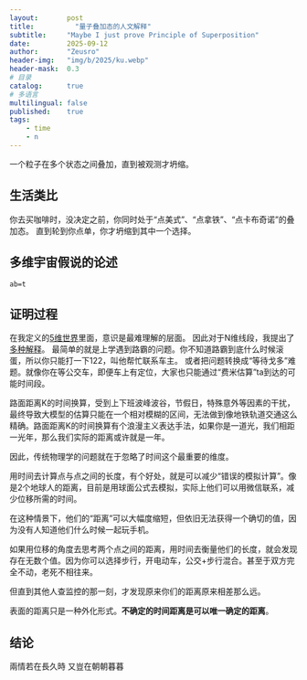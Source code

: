 ```yaml
---
layout:       post
title:          "量子叠加态的人文解释"
subtitle:     "Maybe I just prove Principle of Superposition"
date:         2025-09-12
author:       "Zeusro"
header-img:   "img/b/2025/ku.webp"
header-mask:  0.3
# 目录
catalog:      true
# 多语言
multilingual: false
published:    true
tags:
    - time
    - n
---
```


一个粒子在多个状态之间叠加，直到被观测才坍缩。

## 生活类比

你去买咖啡时，没决定之前，你同时处于“点美式”、“点拿铁”、“点卡布奇诺”的叠加态。
直到轮到你点单，你才坍缩到其中一个选择。

## 多维宇宙假说的论述

```
ab=t
```

## 证明过程

在我定义的[5维世界](https://github.com/zeusro/math/blob/main/n/5.zh.md)里面，意识是最难理解的层面。
因此对于N维线段，我提出了[多种解释](https://www.zeusro.com/2025/06/29/ab/)。
最简单的就是上学遇到路霸的问题。你不知道路霸到底什么时候滚蛋，所以你只能打一下122，叫他帮忙联系车主。
或者把问题转换成“等待戈多”难题。就像你在等公交车，即便车上有定位，大家也只能通过“费米估算”ta到达的可能时间段。

路面距离K的时间换算，受到上下班波峰波谷，节假日，特殊意外等因素的干扰，最终导致大模型的估算只能在一个相对模糊的区间，无法做到像地铁轨道交通这么精确。路面距离K的时间换算有个浪漫主义表达手法，如果你是一道光，我们相距一光年，那么我们实际的距离或许就是一年。

因此，传统物理学的问题就在于忽略了时间这个最重要的维度。

用时间去计算点与点之间的长度，有个好处，就是可以减少“错误的模拟计算”。像是2个地球人的距离，目前是用球面公式去模拟，实际上他们可以用微信联系，减少位移所需的时间。

在这种情景下，他们的“距离”可以大幅度缩短，但依旧无法获得一个确切的值，因为没有人知道他们什么时候一起玩手机。

如果用位移的角度去思考两个点之间的距离，用时间去衡量他们的长度，就会发现存在无数个值。
​​​因为你可以选择步行，开电动车，公交+步行混合。甚至于双方完全不动，老死不相往来。

但直到其他人查监控的那一刻，才发现原来你们的距离原来相差那么远。

表面的距离只是一种外化形式。**不确定的时间距离是可以唯一确定的距离**。

## 结论

兩情若在長久時 又豈在朝朝暮暮